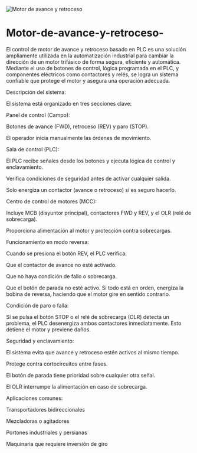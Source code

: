 ![Motor de avance y retroceso](https://github.com/user-attachments/assets/d4d868e0-0b83-4246-a92e-2b640542d7cc)

# Motor-de-avance-y-retroceso-
El control de motor de avance y retroceso basado en PLC es una solución ampliamente utilizada en la automatización industrial para cambiar la dirección de un motor trifásico de forma segura, eficiente y automática.
Mediante el uso de botones de control, lógica programada en el PLC, y componentes eléctricos como contactores y relés, se logra un sistema confiable que protege el motor y asegura una operación adecuada.

Descripción del sistema:

El sistema está organizado en tres secciones clave:

Panel de control (Campo):

Botones de avance (FWD), retroceso (REV) y paro (STOP).

El operador inicia manualmente las órdenes de movimiento.

Sala de control (PLC):

El PLC recibe señales desde los botones y ejecuta lógica de control y enclavamiento.

Verifica condiciones de seguridad antes de activar cualquier salida.

Solo energiza un contactor (avance o retroceso) si es seguro hacerlo.

Centro de control de motores (MCC):

Incluye MCB (disyuntor principal), contactores FWD y REV, y el OLR (relé de sobrecarga).

Proporciona alimentación al motor y protección contra sobrecargas.

Funcionamiento en modo reversa:

Cuando se presiona el botón REV, el PLC verifica:

Que el contactor de avance no esté activado.

Que no haya condición de fallo o sobrecarga.

Que el botón de parada no esté activo.
Si todo está en orden, energiza la bobina de reversa, haciendo que el motor gire en sentido contrario.

Condición de paro o falla:

Si se pulsa el botón STOP o el relé de sobrecarga (OLR) detecta un problema, el PLC desenergiza ambos contactores inmediatamente. Esto detiene el motor y previene daños.

Seguridad y enclavamiento:

El sistema evita que avance y retroceso estén activos al mismo tiempo.

Protege contra cortocircuitos entre fases.

El botón de parada tiene prioridad sobre cualquier otra señal.

El OLR interrumpe la alimentación en caso de sobrecarga.

Aplicaciones comunes:

Transportadores bidireccionales

Mezcladoras o agitadores

Portones industriales y persianas

Maquinaria que requiere inversión de giro
